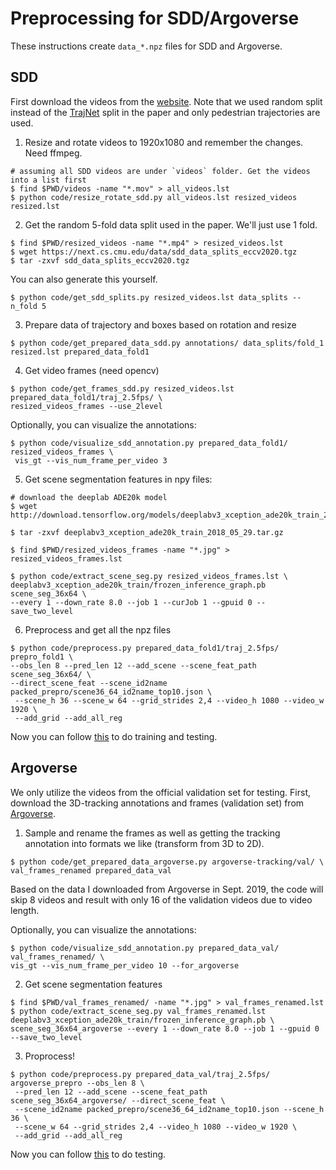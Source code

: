 # Preprocessing for SDD/Argoverse

These instructions create `data_*.npz` files for SDD and Argoverse.

## SDD

First download the videos from the [website](https://cvgl.stanford.edu/projects/uav_data/). Note that we used random split instead of the [TrajNet](http://trajnet.stanford.edu/) split in the paper and only pedestrian trajectories are used.

1. Resize and rotate videos to 1920x1080 and remember the changes. Need ffmpeg.
```
# assuming all SDD videos are under `videos` folder. Get the videos into a list first
$ find $PWD/videos -name "*.mov" > all_videos.lst
$ python code/resize_rotate_sdd.py all_videos.lst resized_videos resized.lst
```

2. Get the random 5-fold data split used in the paper. We'll just use 1 fold.
```
$ find $PWD/resized_videos -name "*.mp4" > resized_videos.lst
$ wget https://next.cs.cmu.edu/data/sdd_data_splits_eccv2020.tgz
$ tar -zxvf sdd_data_splits_eccv2020.tgz
```

You can also generate this yourself.
```
$ python code/get_sdd_splits.py resized_videos.lst data_splits --n_fold 5
```

3. Prepare data of trajectory and boxes based on rotation and resize
```
$ python code/get_prepared_data_sdd.py annotations/ data_splits/fold_1 resized.lst prepared_data_fold1
```

4. Get video frames (need opencv)
```
$ python code/get_frames_sdd.py resized_videos.lst prepared_data_fold1/traj_2.5fps/ \
resized_videos_frames --use_2level
```

Optionally, you can visualize the annotations:
```
$ python code/visualize_sdd_annotation.py prepared_data_fold1/ resized_videos_frames \
 vis_gt --vis_num_frame_per_video 3
```

5. Get scene segmentation features in npy files:
```
# download the deeplab ADE20k model
$ wget http://download.tensorflow.org/models/deeplabv3_xception_ade20k_train_2018_05_29.tar.gz

$ tar -zxvf deeplabv3_xception_ade20k_train_2018_05_29.tar.gz

$ find $PWD/resized_videos_frames -name "*.jpg" > resized_videos_frames.lst

$ python code/extract_scene_seg.py resized_videos_frames.lst \
deeplabv3_xception_ade20k_train/frozen_inference_graph.pb scene_seg_36x64 \
--every 1 --down_rate 8.0 --job 1 --curJob 1 --gpuid 0 --save_two_level
```

6. Preprocess and get all the npz files
```
$ python code/preprocess.py prepared_data_fold1/traj_2.5fps/ prepro_fold1 \
--obs_len 8 --pred_len 12 --add_scene --scene_feat_path scene_seg_36x64/ \
--direct_scene_feat --scene_id2name packed_prepro/scene36_64_id2name_top10.json \
 --scene_h 36 --scene_w 64 --grid_strides 2,4 --video_h 1080 --video_w 1920 \
 --add_grid --add_all_reg
```

Now you can follow [this](TRAINING.md#sdd) to do training and testing.

## Argoverse

We only utilize the videos from the official validation set for testing. First, download the 3D-tracking annotations and frames (validation set) from [Argoverse](https://s3.amazonaws.com/argoai-argoverse/tracking_val_v1.1.tar.gz).


1. Sample and rename the frames as well as getting the tracking annotation into formats we like (transform from 3D to 2D).
```
$ python code/get_prepared_data_argoverse.py argoverse-tracking/val/ \
val_frames_renamed prepared_data_val
```
Based on the data I downloaded from Argoverse in Sept. 2019, the code will skip 8 videos and result with only 16 of the validation videos due to video length.

Optionally, you can visualize the annotations:
```
$ python code/visualize_sdd_annotation.py prepared_data_val/ val_frames_renamed/ \
vis_gt --vis_num_frame_per_video 10 --for_argoverse
```

2. Get scene segmentation features
```
$ find $PWD/val_frames_renamed/ -name "*.jpg" > val_frames_renamed.lst
$ python code/extract_scene_seg.py val_frames_renamed.lst deeplabv3_xception_ade20k_train/frozen_inference_graph.pb \
scene_seg_36x64_argoverse --every 1 --down_rate 8.0 --job 1 --gpuid 0 --save_two_level
```

3. Proprocess!
```
$ python code/preprocess.py prepared_data_val/traj_2.5fps/ argoverse_prepro --obs_len 8 \
 --pred_len 12 --add_scene --scene_feat_path scene_seg_36x64_argoverse/ --direct_scene_feat \
 --scene_id2name packed_prepro/scene36_64_id2name_top10.json --scene_h 36 \
 --scene_w 64 --grid_strides 2,4 --video_h 1080 --video_w 1920 \
 --add_grid --add_all_reg
```

Now you can follow [this](TESTING.md) to do testing.
